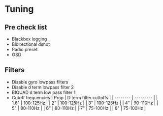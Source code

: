 # Tuning

## Pre check list
- Blackbox logging
- Bidirectional dshot
- Radio preset
- OSD

## Filters
- Disable gyro lowpass filters
- Disable d term lowpass filter 2
- BIQUAD d term low pass filter 1
- Cutoff frequencies
  | Prop     | D term filter cuttoffs   |
  | -------- | --------- |
  | 1.6"     | 100-125Hz |
  | 2"       | 100-125Hz |
  | 3"       | 100-125Hz |
  | 4"       | 90-110Hz  |
  | 5"       | 80-110Hz  |
  | 6"       | 80-110Hz  |
  | 7"       | 75-100Hz  |
  | 8"       | 75-100Hz  |
